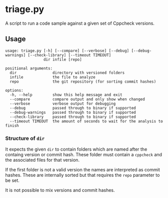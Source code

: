 # triage.py

A script to run a code sample against a given set of Cppcheck versions.

## Usage

```
usage: triage.py [-h] [--compare] [--verbose] [--debug] [--debug-warnings] [--check-library] [--timeout TIMEOUT]
                 dir infile [repo]

positional arguments:
  dir                directory with versioned folders
  infile             the file to analyze
  repo               the git repository (for sorting commit hashes)

options:
  -h, --help         show this help message and exit
  --compare          compare output and only show when changed
  --verbose          verbose output for debugging
  --debug            passed through to binary if supported
  --debug-warnings   passed through to binary if supported
  --check-library    passed through to binary if supported
  --timeout TIMEOUT  the amount of seconds to wait for the analysis to finish
```

### Structure of `dir`

It expects the given `dir` to contain folders which are named after the containg version or commit hash. These folder must contain a `cppcheck` and the associated files for that version.

If the first folder is not a valid version the names are interpreted as commit hashes. These are internally sorted but that requires the `repo` parameter to be set.

It is not possible to mix versions and commit hashes.